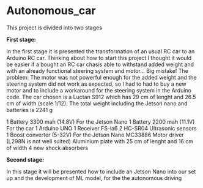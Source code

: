 # Autonomous_car

This project is divided into two stages

**First stage:**

In the first stage it is presented the transformation of an usual RC car to an Arduino RC car.
Thinking about how to start this project I thought it would be easier if a bought an RC car chasis able to withstand added weight and with an already functional steering system and  motor... Big mistake!
The problem: The motor was not powerful enough for the added weight and the steering system did not work as expected, so I had to had to buy a new motor and to include a workaround for the steering system in the Arduino code.
The car chosen is a Luctan S912 which has 29 cm of lenght and 26.5 cm of width (scale 1/12). The total weight including the Jetson nano and batteries is 2241 g

1 Battery 3300 mah (14.8V) For the Jetson Nano
1 Battery 2200 mah (11.1V) For the car
1 Arduino UNO
1 Receiver FS-ia6
2 HC-SR04 Ultrasonic sensors 
1 Boost converter (5-32V) For the Jetson Nano
MC33886 Motor driver (L298N is not well suited)
Aluminium plate with 25 cm of lenght and 16 cm of width
4 new shock absorbers

**Second stage:**

In this stage it will be presented how to include an Jetson Nano into our set up and the development of ML model, for the the autonomous driving



